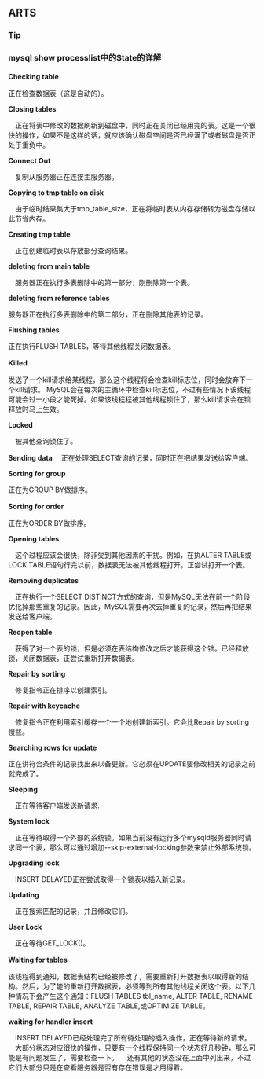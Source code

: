 ## ARTS

### Tip

### mysql show processlist中的State的详解

 **Checking table**　
 
 正在检查数据表（这是自动的）。

 **Closing tables**
 
 　正在将表中修改的数据刷新到磁盘中，同时正在关闭已经用完的表。这是一个很快的操作，如果不是这样的话，就应该确认磁盘空间是否已经满了或者磁盘是否正处于重负中。
 
 **Connect Out**
 
 　复制从服务器正在连接主服务器。
 
**Copying to tmp table on disk**

 　由于临时结果集大于tmp_table_size，正在将临时表从内存存储转为磁盘存储以此节省内存。
 
 **Creating tmp table**
 
 　正在创建临时表以存放部分查询结果。
 
 **deleting from main table**
 
 　服务器正在执行多表删除中的第一部分，刚删除第一个表。
 
 **deleting from reference tables**
 
服务器正在执行多表删除中的第二部分，正在删除其他表的记录。

 **Flushing tables**
 
正在执行FLUSH TABLES，等待其他线程关闭数据表。

 **Killed**　
  
发送了一个kill请求给某线程，那么这个线程将会检查kill标志位，同时会放弃下一个kill请求。
MySQL会在每次的主循环中检查kill标志位，不过有些情况下该线程可能会过一小段才能死掉。如果该线程程被其他线程锁住了，那么kill请求会在锁释放时马上生效。

**Locked**

 　被其他查询锁住了。
 
**Sending data**
 　正在处理SELECT查询的记录，同时正在把结果发送给客户端。
 
 **Sorting for group** 
 
 正在为GROUP BY做排序。
 
**Sorting for order** 　

正在为ORDER BY做排序。

**Opening tables**

 　这个过程应该会很快，除非受到其他因素的干扰。例如，在执ALTER TABLE或LOCK TABLE语句行完以前，数据表无法被其他线程打开。正尝试打开一个表。
 
**Removing duplicates**

 　正在执行一个SELECT DISTINCT方式的查询，但是MySQL无法在前一个阶段优化掉那些重复的记录。因此，MySQL需要再次去掉重复的记录，然后再把结果发送给客户端。
 
 **Reopen table**
 
 　获得了对一个表的锁，但是必须在表结构修改之后才能获得这个锁。已经释放锁，关闭数据表，正尝试重新打开数据表。
 
 **Repair by sorting**
 
 　修复指令正在排序以创建索引。
 
 **Repair with keycache**
 
 　修复指令正在利用索引缓存一个一个地创建新索引。它会比Repair by sorting慢些。
 
 **Searching rows for update**
 
正在讲符合条件的记录找出来以备更新。它必须在UPDATE要修改相关的记录之前就完成了。

**Sleeping**

 　正在等待客户端发送新请求.
 
 **System lock**
 
 　正在等待取得一个外部的系统锁。如果当前没有运行多个mysqld服务器同时请求同一个表，那么可以通过增加--skip-external-locking参数来禁止外部系统锁。

**Upgrading lock**

 　INSERT DELAYED正在尝试取得一个锁表以插入新记录。
 
**Updating**

 　正在搜索匹配的记录，并且修改它们。
 
**User Lock**

 　正在等待GET_LOCK()。
 
 **Waiting for tables**　
 
   该线程得到通知，数据表结构已经被修改了，需要重新打开数据表以取得新的结构。然后，为了能的重新打开数据表，必须等到所有其他线程关闭这个表。以下几种情况下会产生这个通知：FLUSH TABLES tbl_name, ALTER TABLE, RENAME TABLE, REPAIR TABLE, ANALYZE TABLE,或OPTIMIZE TABLE。
 
 **waiting for handler insert**
 
 　INSERT DELAYED已经处理完了所有待处理的插入操作，正在等待新的请求。
 　大部分状态对应很快的操作，只要有一个线程保持同一个状态好几秒钟，那么可能是有问题发生了，需要检查一下。
 　还有其他的状态没在上面中列出来，不过它们大部分只是在查看服务器是否有存在错误是才用得着。


